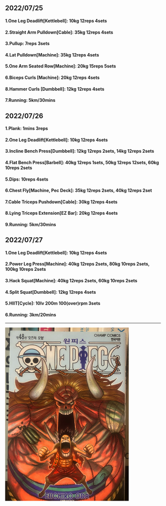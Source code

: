 ## 2022/07/25
#### 1.One Leg Deadlift\[Kettlebell\]: 10kg 12reps 4sets
#### 2.Straight Arm Pulldown\[Cable\]: 35kg 12reps 4sets
#### 3.Pullup: 7reps 3sets
#### 4.Lat Pulldown\[Machine\]: 35kg 12reps 4sets
#### 5.One Arm Seated Row\[Machine\]: 20kg 15reps 5sets
#### 6.Biceps Curls \[Machine\]: 20kg 12reps 4sets
#### 8.Hammer Curls \[Dumbbell\]: 12kg 12reps 4sets
#### 7.Running: 5km/30mins

## 2022/07/26
#### 1.Plank: 1mins 3reps
#### 2.One Leg Deadlift\[Kettlebell\]: 10kg 12reps 4sets
#### 3.Incline Bench Press\[Dumbbell\]: 12kg 12reps 2sets, 14kg 12reps 2sets
#### 4.Flat Bench Press\[Barbell\]: 40kg 12reps 1sets, 50kg 12reps 12sets, 60kg 10reps 2sets
#### 5.Dips: 10reps 4sets
#### 6.Chest Fly\[Machine, Pec Deck\]: 35kg 12reps 2sets, 40kg 12reps 2set
#### 7.Cable Triceps Pushdown\[Cable\]: 30kg 12reps 4sets
#### 8.Lying Triceps Extension\[EZ Bar\]: 20kg 12reps 4sets 
#### 9.Running: 5km/30mins

## 2022/07/27
#### 1.One Leg Deadlift\[Kettlebell\]: 10kg 12reps 4sets
#### 2.Power Leg Press\[Machine\]: 40kg 12reps 2sets, 80kg 10reps 2sets, 100kg 10reps 2sets
#### 3.Hack Squat\[Machine\]: 40kg 12reps 2sets, 60kg 10reps 2sets
#### 4.Split Squat\[Dumbbell\]: 12kg 12reps 4sets
#### 5.HIIT\[Cycle\]: 10lv 200m 100(over)rpm 3sets
#### 6.Running: 3km/20mins

---
<img src='./_resources/__048.png' width='400px' />
